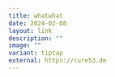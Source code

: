 ```yaml
---
title: whatwhat
date: 2024-02-08
layout: link
description: ""
image: ""
variant: tiptap
external: https://cure53.de
---
```

